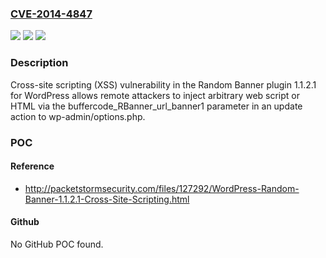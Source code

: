 ### [CVE-2014-4847](https://cve.mitre.org/cgi-bin/cvename.cgi?name=CVE-2014-4847)
![](https://img.shields.io/static/v1?label=Product&message=n%2Fa&color=blue)
![](https://img.shields.io/static/v1?label=Version&message=n%2Fa&color=blue)
![](https://img.shields.io/static/v1?label=Vulnerability&message=n%2Fa&color=brighgreen)

### Description

Cross-site scripting (XSS) vulnerability in the Random Banner plugin 1.1.2.1 for WordPress allows remote attackers to inject arbitrary web script or HTML via the buffercode_RBanner_url_banner1 parameter in an update action to wp-admin/options.php.

### POC

#### Reference
- http://packetstormsecurity.com/files/127292/WordPress-Random-Banner-1.1.2.1-Cross-Site-Scripting.html

#### Github
No GitHub POC found.

